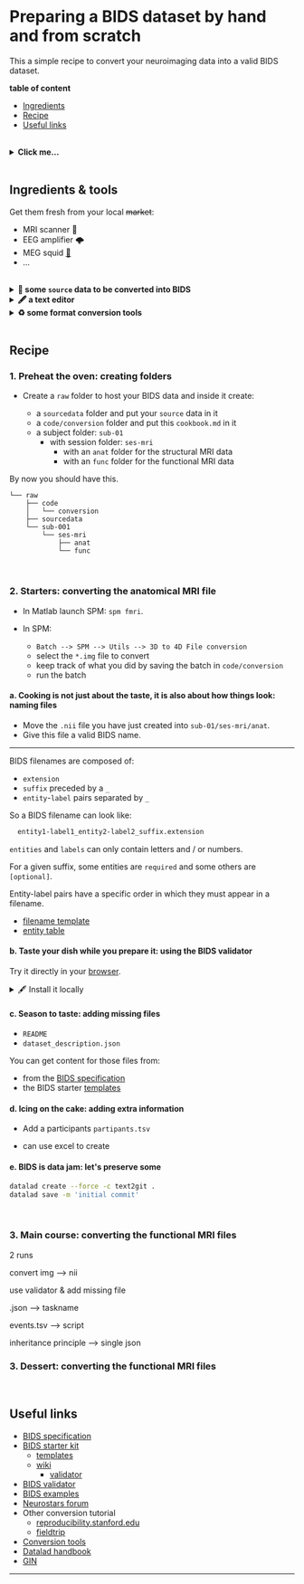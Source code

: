 <!-- TODO
- conversion script for MEG events
- link to BEPs have a look and contribute
- use BEPs to organize yet unsupported data -->

# Preparing a BIDS dataset by hand and from scratch

This a simple recipe to convert your neuroimaging data into a valid BIDS
dataset.

**table of content**

<!-- Add HTML hyperlinks -->

- [Ingredients](#Ingredients-&-tools)
- [Recipe](#Recipe)
- [Useful links](#Useful-links)

<br>

<details><summary> <b>Click me...</b> </summary><br>

... to see what I hide !!!

<center>
<a href="https://twitter.com/RemiGau/status/1115513296134778880" target="_blank">
    <img src="https://pbs.twimg.com/media/D3sYRfhWkAAlevT?format=jpg&name=small" width="500" />
</a>
</center>

</details>

<br>

## Ingredients & tools

Get them fresh from your local ~~market~~:

- MRI scanner 🧲
- EEG amplifier 🌩
- MEG squid [🦑](https://theupturnedmicroscope.com/comic/squid/)
- ...

<br>

<details><summary> <b> 🧠 some <code>source</code> data to be converted into BIDS </b> </summary><br>
    <p>
        We will work with the <a href="https://www.fil.ion.ucl.ac.uk/spm/data/mmfaces/" target="_blank">multi-modal face dataset from SPM</a>.
    </p>
    <p>
        This dataset contains EEG, MEG and fMRI data on the same subject within the same paradigm.
    </p>
    <p>
        Very often MRI source data will be in a DICOM format and will require to be converted.
        Here the MRI data is in "3D" Nifti format <code>.hdr/.img</code> and
        we will need to change that to a "4D" Nifti <code>.nii</code> format.
    </p>
</details>

<details><summary> <b> 🖋 a text editor </b> </summary><br>
    Several common options top choose from:
    <ul>
        <li><a href="https://code.visualstudio.com" target="_blank">Visual Studio code</a></li>
        <li><a href="https://www.sublimetext.com/" target="_blank">Sublime</a></li>
        <li><a href="https://atom.io/" target="_blank">Atom</a></li>
        <li>Notepad does not count.</li>
    </ul>
</details>

<details><summary> <b> ♻ some format conversion tools </b> </summary><br>
    <p>
      For the MRI data we will be using some of the `SPM` built-in functions.
    </p>
</details>

<br>

## Recipe

### 1. Preheat the oven: creating folders

- Create a `raw` folder to host your BIDS data and inside it create:

  - a `sourcedata` folder and put your `source` data in it
  - a `code/conversion` folder and put this `cookbook.md` in it
  - a subject folder: `sub-01`
    - with session folder: `ses-mri`
      - with an `anat` folder for the structural MRI data
      - with an `func` folder for the functional MRI data

By now you should have this.

```
└── raw
    ├── code
    │   └── conversion
    ├── sourcedata
    └── sub-001
        └── ses-mri
            ├── anat
            └── func
```

<br>

### 2. Starters: converting the anatomical MRI file

- In Matlab launch SPM: `spm fmri`.
- In SPM:

  - `Batch --> SPM --> Utils --> 3D to 4D File conversion`
  - select the `*.img` file to convert
  - keep track of what you did by saving the batch in `code/conversion`
  - run the batch

#### a. Cooking is not just about the taste, it is also about how things look: naming files

- Move the `.nii` file you have just created into `sub-01/ses-mri/anat`.
- Give this file a valid BIDS name.

---

BIDS filenames are composed of:

- `extension`
- `suffix` preceded by a `_`
- `entity`-`label` pairs separated by `_`

So a BIDS filename can look like:

```bash
  entity1-label1_entity2-label2_suffix.extension
```

`entities` and `labels` can only contain letters and / or numbers.

For a given suffix, some entities are `required` and some others are
`[optional]`.

Entity-label pairs have a specific order in which they must appear in a
filename.

- [filename template](https://bids-specification.readthedocs.io/en/stable/04-modality-specific-files/01-magnetic-resonance-imaging-data.html#anatomy-imaging-data)
- [entity table](https://bids-specification.readthedocs.io/en/stable/99-appendices/04-entity-table.html)

#### b. Taste your dish while you prepare it: using the BIDS validator

Try it directly in your
[browser](https://bids-standard.github.io/bids-validator/).

<details><summary> 🖋 Install it locally </summary><br>
    <ul>
        <li><a href="https://nodejs.org" target="_blank">Install Node.js (at least version 12.12.0)</a></li>
        <li>Update <code>npm</code> to be at least version 7 (<code>npm install --global npm@^7</code>)</li>
        <li>From a terminal run <code>npm install -g bids-validator</code></li>
        <li>Run <code>bids-validator</code> to start validating datasets.</li>
    </ul>
    See the full instruction <a href="https://www.npmjs.com/package/bids-validator#quickstart" target="_blank">here.</a>
</details>

#### c. Season to taste: adding missing files

- `README`
- `dataset_description.json`

You can get content for those files from:

- from the [BIDS specification](https://bids-specification.readthedocs.io)
- the BIDS starter
  [templates](https://github.com/bids-standard/bids-starter-kit/tree/main/templates)

#### d. Icing on the cake: adding extra information

- Add a participants `partipants.tsv`

- can use excel to create

#### e. BIDS is data jam: let's preserve some

```bash
datalad create --force -c text2git .
datalad save -m 'initial commit'
```

<br>

### 3. Main course: converting the functional MRI files

2 runs

convert img --> nii

use validator & add missing file

.json --> taskname

events.tsv --> script

inheritance principle --> single json

### 3. Dessert: converting the functional MRI files

<!--
- Defacing
- MRIQC
- Things to improve
-->

<br>

## Useful links

- [BIDS specification](https://bids-specification.readthedocs.io)
- [BIDS starter kit](https://github.com/bids-standard/bids-starter-kit)
  - [templates](https://github.com/bids-standard/bids-starter-kit/tree/main/templates)
  - [wiki](https://github.com/bids-standard/bids-starter-kit/wiki)
    - [validator](https://github.com/bids-standard/bids-starter-kit/wiki/bids-validator-info)
- [BIDS validator](https://github.com/bids-standard/bids-validator)
- [BIDS examples](https://github.com/bids-standard/bids-examples)
- [Neurostars forum](https://neurostars.org/tag/bids)
- Other conversion tutorial
  - [reproducibility.stanford.edu](https://reproducibility.stanford.edu/bids-tutorial-series-part-1a/)
  - [fieldtrip](https://www.fieldtriptoolbox.org/example/bids_mous/)
- [Conversion tools](https://bids.neuroimaging.io/benefits.html#converters)
- [Datalad handbook](http://handbook.datalad.org/en/latest/index.html)
- [GIN](https://gin.g-node.org/)

---
